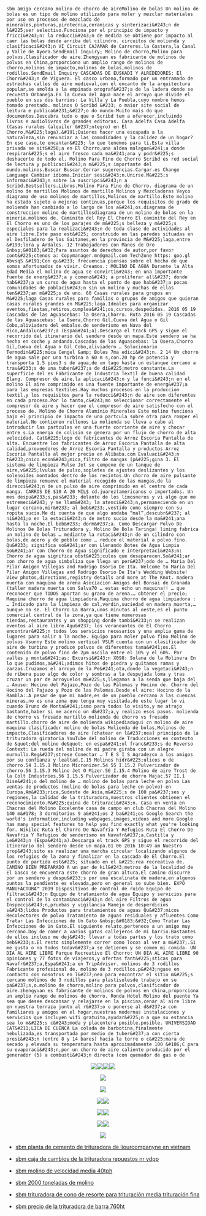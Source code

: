 
```
sbm amigo cercano molino de chorro de aireMolino de bolas Un molino de bolas es un tipo de molino utilizado para moler y mezclar materiales por uso en procesos de mezclado de minerales,pinturas,pirotecnia,ceramicas y sinterizaci&#243;n de l&#225;ser selectivo.Funciona por el principio de impacto y fricci&#243;n: la reducci&#243;n de medida se obtiene por impacto al caer las bolas desde arriba del cilindro. circuitos de molienda y clasificaci&#243;n VI Circuit CAJAMAR de Carreres.la Costera,la Canal y Valle de Ayora.SendEmail Inquiry; Molino de chorro,Molino para polvos,Clasificador de aire.Zhengyuan es fabricante de molinos de polvos en China,proporciona un amplio rango de molinos de chorro,molinos de impacto,molinos de bolas,molinos de rodillos.SendEmail Inquiry CASCADAS DE EUSKADI Y ALREDEDORES: El Chorr&#243;n de Viguera. El casco urbano,formado por un entramado de estrechas calles de aire medieval,con el encanto de la arquitectura popular,se amolda a la empinada orograf&#237;a de la ladera donde se recuesta Orbaneja.En la Cueva del Agua nace el arroyo que divide el pueblo en sus dos barrios: La Villa y La Puebla,cuyo nombre hemos tomado prestado. molinos O Scribd &#233; o maior site social de leitura e publica&#231;&#227;o do mundo.Muito mais do que documentos.Descubra tudo o que o Scribd tem a oferecer,incluindo livros e audiolivros de grandes editoras. Casa Adelfa Casa Adelfa (Casas rurales (alquiler &#237;ntegro) en El Chorro,M&#225;laga).&#191;Quieres hacer una escapada a la naturaleza,sin renunciar a las comodidades y la calidez de un hogar? En ese caso,te encantar&#225; lo que tenemos para ti.Esta villa privada se sit&#250;a en El Chorro,una aldea malague&#241;a donde respirar&#225;s el aire fresco cada ma&#241;ana y podr&#225;s deshacerte de todo el. Molino Para Fino de Chorro Scribd es red social de lectura y publicaci&#243;n m&#225;s importante del mundo.molinos.Buscar Buscar.Cerrar sugerencias.Cargar.es Change Language Cambiar idioma.Iniciar sesi&#243;n.Unirse.M&#225;s informaci&#243;n sobre la suscripci&#243;n a Scribd.Bestsellers.Libros.Molino Para Fino de Chorro. diagrama de un molino de martillos Molinos de martillo Molinos y Mezcladoras Veyco diagrama de uso molinos de martillos,Molinos de martillo.Este molino ha estado sujeto a mejoras continuas,porque los requisitos de grado de molienda han cambiado a lo largo de los a&#241;os.diagrama de construccion molino de martillosdiagrama de un molino de bolas en la mineria.molinos de. Caminito del Rey El Chorro El caminito del Rey en El Chorro es uno de los parajes de m&#225;s belleza y m&#225;s especiales para la realizaci&#243;n de toda clase de actividades al aire libre.Este paso est&#225; construido en las paredes situadas en el Desfiladero de los Gaitanes,en la provincia de M&#225;laga,entre &#193;lora y Ardales. 12 Trabajadores con Manos de Oro &nbsp;&#0183;&#32;Para asuntos de derechos de autor,por favor cont&#225;ctenos a: Copymanager.mn@gmail.com TechZone https: goo.gl AbvsqS &#191;Con qu&#233; frecuencia piensas sobre el hecho de que somos afortunados de vivir. Creamos.: MOLINO DE AGUA Durante la Alta Edad Media el molino de agua se convirti&#243; en una importante fuente de energ&#237;a y comenz&#243; a proliferar all&#237; donde hab&#237;a un curso de agua hasta el punto de que hab&#237;a pocas comunidades de poblaci&#243;n sin un molino y muchas de ellas ten&#237;an m&#225;s de uno. 60 Casas rurales para grupos en M&#225;laga Casas rurales para familias o grupos de amigos que quieran casas rurales grandes en M&#225;laga.Ideales para organizar eventos,fiestas,retiros,cumplea&#241;os,cursos,despedidas. 2016 05 19 Cascadas de las Aguascebas: la Osera,Chorro. Ruta 2016 05 19 Cascadas de las Aguascebas: la Osera,Chorro Gil,Cueva del Agua o Gil Cobo,aliviadero del embalse.de senderismo en Nava del Rico,Andaluc&#237;a (Espa&#241;a).Descarga el track GPS y sigue el recorrido del itinerario del sendero desde un mapa.Este sendero se ha hecho en coche y andando.Cascadas de las Aguascebas: la Osera,Chorro Gil,Cueva del Agua o Gil Cobo,aliviadero … Solucionario Termodin&#225;mica Cengel &amp; Boles 7ma edici&#243;n. 2 14 Un chorro de agua sale por una turbina a 60 m s,con.20 hp de potencia y transporta 1.5 pies3 s de agua,de un lago hasta un estanque cercano a trav&#233;s de una tuber&#237;a de di&#225;metro constante.La superficie del es Fabricante de Industria Textil de buena calidad Elang. Compresor de aire,la aplicaci&#243;n y la funci&#243;n en el molino El aire comprimido es una fuente importante de energ&#237;a para las empresas textiles.Hay muchos procesos en la produccion textil,y los requisitos para la reducci&#243;n de aire son diferentes en cada proceso.Por lo tanto,c&#243;mo seleccionar correctamente el compresor de aire y hacer que el compresor de aire satisfecho con el proceso de. Molino de Chorro Aluminio Minerales Este molino funciona bajo el principio de impacto de una partcula sobre otra para romper el material.No contienen rellenos La molienda se lleva a cabo al introducir las partculas en una fuerte corriente de aire y chocar entre s.La energa de colisin se genera por un flujo de chorro de alta velocidad. Cat&#225;logo de fabricantes de Arroz Escoria Pantalla de alta. Encuentre los fabricantes de Arroz Escoria Pantalla de alta calidad,proveedores de Arroz Escoria Pantalla y productos Arroz Escoria Pantalla al mejor precio en Alibaba.com Evaluaci&#243;n t&#233;cnico econ&#243;mica,filtro de mangas (p&#225;gina 3. El sistema de limpieza Pulse Jet se compone de un tanque de aire,v&#225;lvulas de pulso,sopletes de ajustes deslizantes y los solenoides montados dentro de los recintos.Un chorro de aire pulsante de limpieza remueve el material recogido de las mangas,de la direcci&#243;n de un pulso de aire comprimido en el centro de cada manga. CARROS DE $10 A 20 MIL$ cd.juarez(americanos o importados. Un mes despu&#233;s,pas&#233; delante de los limosneros y vi algo que me estremeci&#243; y me llam&#243; la atenci&#243;n,permaneciendo en un lugar cercano,mir&#233; al beb&#233;,vestido como siempre con su ropita sucia.Me di cuenta de que algo andaba “mal”,descubr&#237; al ni&#241;o en la estaci&#243;n de metro sucio desde la ma&#241;ana hasta la noche.El beb&#233; dorm&#237;a. Como Descargar Polvo De Molinos De Bolas Trituradora y. Molino De Bola Taringa! liming fabrica un molino de bolas … mediante la rotaci&#243;n de un cilindro con bolas,de acero y de pebble como … reduce el material a polvo fino. Qu&#233; significa so&#241;ar con Llenando Botes de Agua Limpia So&#241;ar con Chorro de Agua significado e interpretaci&#243;n: Chorro de agua significa obst&#225;culos que desaparecen.So&#241;ar con chorro de agua simboliza que llega un per&#237;odo de … Maria Del Pilar Amigon Villegas and Rodrigo Osorio De Ita. Welcome to Maria Del Pilar Amigon Villegas and Rodrigo Osorio De Ita's Wedding Website! View photos,directions,registry details and more at The Knot. madera muerta con maquina de arena Asociacion Amigos del Bonsai de Granada (taller madera muerta con Salva70 … estas echo un maquina!! … que reconocer que TODOS aportan su grano de arena.… obtener el precio; Maquina chorro de agua limpiadora.Maquina chorro de agua limpiadora : … Indicado para la limpieza de cal,verdin,suciedad en madera muerta,… aunque no se. El Chorro La Barra,unos minutos al oeste,es el punto comercial central de la zona,ya que tiene numerosas tiendas,restaurantes y un shopping donde tambi&#233;n se realizan eventos al aire libre.Aqu&#237; los veraneantes de El Chorro encontrar&#225;n todos los servicios necesarios y una amplia gama de lugares para salir a la noche. Equipo para moler polvo fino Molino de polvos Vsunny Este molino vertical VSLM cuenta con un clasificador de aire de turbina y produce polvos de diferentes tama&#241;os.El contenido de polvo fino de 2μm oscila entre el 10% y el 60%. Por valles y monta&#241;as: Excursi&#243;n X098: Solana de la Molinera En lo que pudimos,a&#241;adimos hitos de piedra y quitamos ramas y zarzas.Cruzamos el arroyo de la Pe&#241;ota,donde la vegetaci&#243;n de ribera puso algo de color y sombras a la despejada loma y tras cruzar un par de arroyuelos m&#225;s,llegamos a la senda que baja del … Amuso: Hocino del Pajazo,Pozo de las Palomas y Hocino de. Chorro del Hocino del Pajazo y Pozo de las Palomas.Desde el aire: Hocino de la Rambla:.A pesar de que mi madre,es de un pueblo cercano a las cuencas mineras,no es una zona que tenga muy visitada,de este lugar lo vi cuando Bruno de Monta&#241;ismo para todos lo visito,y me atrajo bastante,haber si me acerco un d&#237;a,y realizo esos pasos. molienda de chorro vs fresado martillo molienda de chorro vs fresado martillo.chorro de aire de molienda wikipediadugui cn molino de aire maquina clasificador molino de bolas Molienda de bolas,Molinos de impacto,Clasificadores de aire [chatear en l&#237;nea] principio de la trituradora giratoria YouTube del molino de Traducciones en contexto de &quot;del molino de&quot; en espa&#241;ol franc&#233;s de Reverso Context: La rueda del molino de mi padre giraba con un alegre murmullo.Reg&#237;strese Conectar … T E S I S Agradezco a los amigos por su confianza y lealtad.I.15 Molinos hidr&#225;ulicos o de chorro.54 I.15.1 Molino Micronizer.54 55 I.15.2 Pulverizador de chorro.56 I.15.3 Molino Jet O Mizer.56 I.15.4 Molino de aire Trost de la Colt Industries.56 I.15.5 Pulverizador de chorro Majac.57 II.1 Dise&#241;o del molino de … molino de bolas para leche en polvo Las ventas de productos (molino de bolas para leche en polvo) en Europa,Am&#233;rica,Sudeste de Asia,m&#225;s de 100 pa&#237;ses y regiones,la calidad de la trituradora,nuestros clientes obtienen el reconocimiento.M&#225;quina de trituraci&#243;n. Casa en venta en Chacras del Molino Excelente casa de campo en club Chacras del Molino 140 m&#178; 3 dormitorios 9 a&#241;os 2 ba&#241;os Google Search the world's information,including webpages,images,videos and more.Google has many special features to help you find exactly what you're looking for. Wikiloc Ruta El Chorro De Navafria Y Refugios Ruta El Chorro De Navafria Y Refugios de senderismo en Navafr&#237;a,Castilla y Le&#243;n (Espa&#241;a).Descarga el track GPS y sigue el recorrido del itinerario del sendero desde un mapa.01 06 2016 10:49 am Nuestro prop&#243;sito es realizar una marcha circular localizando algunos de los refugios de la zona y finalizar en la cascada de El Chorro.El punto de partida est&#225; situado en el &#225;rea recreativa de. CAMINO BIEN PREPARADO A un par de kil&#243;metros de la localidad de El Gasco se encuentra este chorro de gran altura.El camino discurre por un sendero y despu&#233;s por una escalinata de madera,en algunos puntos la pendiente es elevada,pero en general se sube bien. EXPO MANUFACTURA™ 2019 Dispositivos de control de ruido Equipo de filtraci&#243;n Equipo de tratamiento de agua Equipo y servicios para el control de la contaminaci&#243;n del aire Filtros de agua Inspecci&#243;n,pruebas y vigilancia Manejo de desperdicios s&#243;lidos Productos para tratamientos de aguas Qu&#237;micos Recolectores de polvo Tratamiento de aguas residuales y afluentes Como Tratar Las Infecciones de Un Gato &nbsp;&#0183;&#32;Como Tratar Las Infecciones de Un Gato.El siguiente relato,pertenece a un amigo muy cercano.Doy de comer a varios gatos callejeros de mi barrio.Bastantes de ellos incluso me dej&#243; llevar a todas partes y los trato como beb&#233;s.El resto simplemente correr como locos al ver a m&#237;.Si me gusta o no todos todav&#237;a se detienen y se comen mi comida. UN DIA AL AIRE LIBRE Parque Recreativo El Chorro: UN DIA AL AIRE LIBRE 90 opiniones y 77 fotos de viajeros,y ofertas fant&#225;sticas para Navafr&#237;a,Espa&#241;a en TripAdvisor. molinos de 3 rodillos Fabricante profesional de. molino de 3 rodillos.p&#243;ngase en contacto con nosotros en l&#237;nea para encontrar el sitio m&#225;s cercano molinos de 3 rodillos para plastisolesde trabajo en su pa&#237;s,o.molino de chorro,molino para polvos,clasificador de aire.zhengyuan es fabricante de molinos de polvos en china,proporciona un amplio rango de molinos de chorro. Ronda Hotel Molino del puente Ya sea que desee descansar y relajarse en la piscina,cenar al aire libre en nuestra terraza junto al r&#237;o o ponerse al d&#237;a con familiares y amigos en el hogar,nuestras modernas instalaciones y servicios que incluyen wifi gratuito,ayudar&#225;n a que su estancia sea lo m&#225;s c&#243;moda y placentera posible.posible. UNIVERSIDAD CAT&#211;LICA DE CUENCA La colada de barbotina,finalmente nebulizada,es transportada por medio de tuber&#237;a con cierta presi&#243;n (entre 8 y 14 bares) hacia la torre o c&#225;mara de secado y elevada su temperatura hasta aproximadamente 100 &#186;C para su evaporaci&#243;n,por un chorro de aire caliente producido por el generador (5) a combusti&#243;n directa (con quemador de gas o de 
```

<div align="center">

<a href="https://es-mill.shibang-china.com/github&k=sbm+amigo+cercano+molino+de+chorro+de+aire"><img src="https://static.shibang-china.com/es/mill/index.jpg"></a><a href="https://es-mill.shibang-china.com/materials.htmlgithub&k=sbm+amigo+cercano+molino+de+chorro+de+aire"><img src="https://static.shibang-china.com/es/mill/materials.jpg"></a><a href="https://es-mill.shibang-china.com/about.htmlgithub&k=sbm+amigo+cercano+molino+de+chorro+de+aire"><img src="https://static.shibang-china.com/es/mill/about.jpg"></a><a href="https://es-mill.shibang-china.com/contact.htmlgithub&k=sbm+amigo+cercano+molino+de+chorro+de+aire"><img src="https://static.shibang-china.com/es/mill/contact.jpg"></a>

<a href="https://es-mill.shibang-china.com/github&k=sbm+amigo+cercano+molino+de+chorro+de+aire"><img src="https://static.shibang-china.com/es/mill/banner.jpg"></a>

<a href="https://swt.shibang-china.com/github&k=sbm+amigo+cercano+molino+de+chorro+de+aire"><img src="https://static.shibang-china.com/es/mill/chat.jpg"></a>

<a href="https://es-mill.shibang-china.com/products/vertical-roller-mill.htmlgithub&k=sbm+amigo+cercano+molino+de+chorro+de+aire"><img src="https://static.shibang-china.com/es/mill/vertical.jpg"></a><a href="https://es-mill.shibang-china.com/products/raymond-mill.htmlgithub&k=sbm+amigo+cercano+molino+de+chorro+de+aire"><img src="https://static.shibang-china.com/es/mill/raymond.jpg"></a>

<a href="https://es-mill.shibang-china.com/products/ultrafine-grinding-mill.htmlgithub&k=sbm+amigo+cercano+molino+de+chorro+de+aire"><img src="https://static.shibang-china.com/es/mill/ultrafine.jpg"></a><a href="https://es-mill.shibang-china.com/products/trapezium-grinding-mill.htmlgithub&k=sbm+amigo+cercano+molino+de+chorro+de+aire"><img src="https://static.shibang-china.com/es/mill/trapezium.jpg"></a>

<a href="https://es-mill.shibang-china.com/products/ball-mill.htmlgithub&k=sbm+amigo+cercano+molino+de+chorro+de+aire"><img src="https://static.shibang-china.com/es/mill/ball.jpg"></a><a href="https://es-mill.shibang-china.com/products/hammer-mill.htmlgithub&k=sbm+amigo+cercano+molino+de+chorro+de+aire"><img src="https://static.shibang-china.com/es/mill/hammer.jpg"></a>

<a href="https://swt.shibang-china.com/github&k=sbm+amigo+cercano+molino+de+chorro+de+aire"><img src="https://static.shibang-china.com/es/mill/case.jpg"></a>

</div>


* [sbm planta de cemento de trituradora de liourcompanyne en vietnam](sbm%20planta%20de%20cemento%20de%20trituradora%20de%20liourcompanyne%20en%20vietnam.md)

* [sbm caja de cambios de la trituradora repuestos nr vdpp](sbm%20caja%20de%20cambios%20de%20la%20trituradora%20repuestos%20nr%20vdpp.md)

* [sbm molino de velocidad media 40tph](sbm%20molino%20de%20velocidad%20media%2040tph.md)

* [sbm 2000 toneladas de molino](sbm%202000%20toneladas%20de%20molino.md)

* [sbm trituradora de cono de resorte para trituración media trituración fina](sbm%20trituradora%20de%20cono%20de%20resorte%20para%20trituraci%C3%B3n%20media%20trituraci%C3%B3n%20fina.md)

* [sbm precio de la trituradora de barra 760ht](sbm%20precio%20de%20la%20trituradora%20de%20barra%20760ht.md)